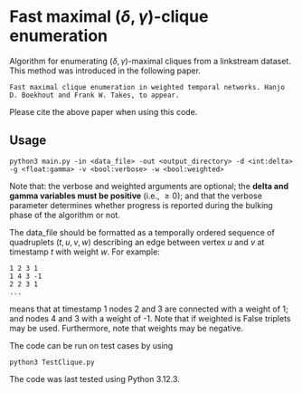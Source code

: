 # Fast maximal ($\delta,\gamma$)-clique enumeration

Algorithm for enumerating ($\delta,\gamma$)-maximal cliques from a linkstream dataset.
This method was introduced in the following paper.

```
Fast maximal clique enumeration in weighted temporal networks. Hanjo D. Boekhout and Frank W. Takes, to appear.

```

Please cite the above paper when using this code.

## Usage

```
python3 main.py -in <data_file> -out <output_directory> -d <int:delta> -g <float:gamma> -v <bool:verbose> -w <bool:weighted>
```
Note that: the verbose and weighted arguments are optional; the **delta and gamma variables must be positive** (i.e., $\geq 0$); and that the verbose parameter determines whether progress is reported during the bulking phase of the algorithm or not.

The data_file should be formatted as a temporally ordered sequence of quadruplets ($t,u,v,w$) describing an edge between vertex $u$ and $v$ at timestamp $t$ with weight $w$.
For example:

```
1 2 3 1
1 4 3 -1
2 2 3 1
...
```
means that at timestamp 1 nodes 2 and 3 are connected with a weight of 1; and nodes 4 and 3 with a weight of -1. Note that if weighted is False triplets may be used. Furthermore, note that weights may be negative.

The code can be run on test cases by using
```
python3 TestClique.py
```

The code was last tested using Python 3.12.3.

